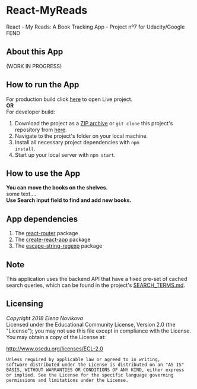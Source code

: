 # React-MyReads
React - My Reads: A Book Tracking App - Project nº7 for Udacity/Google FEND
## About this App
(WORK IN PROGRESS)
## How to run the App
For production build click [here](https://elenanovikova.github.io/React-MyReads/build) to open Live project.
<br> **OR** <br>
For developer build:
1. Download the project as a [ZIP archive](https://github.com/ElenaNovikova/React-MyReads/archive/master.zip) or <code>git clone</code> this project's repository from [here](https://github.com/ElenaNovikova/React-MyReads.git).
2. Navigate to the project's folder on your local machine.
3. Install all necessary project dependencies with <code>npm install</code>.
4. Start up your local server with <code>npm start</code>.
## How to use the App
<strong>You can move the books on the shelves.</strong><br>
some text....<br>
<strong>Use Search input field to find and add new books.</strong>
## App dependencies
1. The [react-router](https://www.npmjs.com/package/react-router) package
2. The [create-react-app](https://github.com/facebook/create-react-app) package
3. The [escape-string-regexp](https://www.npmjs.com/package/escape-string-regexp) package
## Note
This application uses the backend API that have a fixed pre-set of cached search queries, which can be found in the project's [SEARCH_TERMS.md](https://github.com/ElenaNovikova/React-MyReads/blob/master/SEARCH_TERMS.md).
## Licensing
*Copyright 2018 Elena Novikova* <br>
Licensed under the Educational Community License, Version 2.0 (the "License"); you may not use this file except in compliance with the License. You may obtain a copy of the License at:

http://www.osedu.org/licenses/ECL-2.0

	Unless required by applicable law or agreed to in writing,
	software distributed under the License is distributed on an "AS IS"
	BASIS, WITHOUT WARRANTIES OR CONDITIONS OF ANY KIND, either express
	or implied. See the License for the specific language governing
	permissions and limitations under the License.

